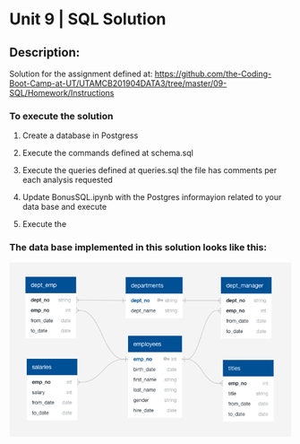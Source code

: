 # Unit 9 | SQL Solution

## Description:

Solution for the assignment defined at: https://github.com/the-Coding-Boot-Camp-at-UT/UTAMCB201904DATA3/tree/master/09-SQL/Homework/Instructions

### To execute the solution


1. Create a database in Postgress


2. Execute the commands defined at schema.sql

3. Execute the queries defined at queries.sql the file has comments per each analysis requested

4. Update BonusSQL.ipynb with the Postgres informayion related to your data base and execute

5. Execute the 

### The data base implemented in this solution looks like this:

![ERD.png](ERD.png)

